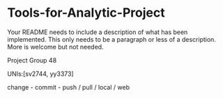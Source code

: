 # Tools-for-Analytic-Project

Your README needs to include a description of what has been implemented. This only needs to be a paragraph or less of a description. More is welcome but not needed.

Project Group 48

UNIs:[sv2744, yy3373]


change - commit - push / pull / local / web
